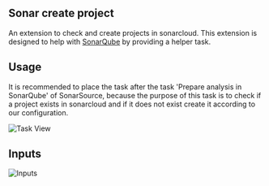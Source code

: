 ## Sonar create project
An extension to check and create projects in sonarcloud. This extension is designed to help with [SonarQube]() by providing a helper task.

## Usage
It is recommended to place the task after the task 'Prepare analysis in SonarQube' of SonarSource, because the purpose of this task is to check if a project exists in sonarcloud and if it does not exist create it according to our configuration.

![Task View]()

## Inputs
![Inputs]()
